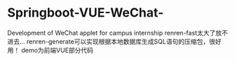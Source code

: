 # Springboot-VUE-WeChat-
Development of WeChat applet for campus internship
renren-fast太大了放不进去...
renren-generate可以实现根据本地数据库生成SQL语句的压缩包，很好用！
demo为前端VUE部分代码
